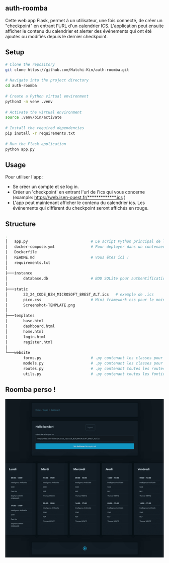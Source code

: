 ## auth-roomba

Cette web app Flask, permet à un utilisateur, une fois connecté, de créer un "checkpoint" en entrant l'URL d'un calendrier ICS. L'application peut ensuite afficher le contenu du calendrier et alerter des événements qui ont été ajoutés ou modifiés depuis le dernier checkpoint.

## Setup

```bash
# Clone the repository
git clone https://github.com/Hatchi-Kin/auth-roomba.git

# Navigate into the project directory
cd auth-roomba

# Create a Python virtual environment
python3 -m venv .venv

# Activate the virtual environment
source .venv/bin/activate

# Install the required dependencies
pip install -r requirements.txt

# Run the Flask application
python app.py

```

## Usage

Pour utiliser l'app:

 - Se créer un compte et se log in.
 - Créer un 'checkpoint' en entrant l'url de l'ics qui vous concerne <br>
 (example: https://web.isen-ouest.fr/*************.ics )
 - L'app peut maintenant afficher le contenu du calendrier ics. Les événements qui diffèrent du checkpoint seront affichés en rouge.


## Structure

```bash
.
│   app.py                            # Le script Python principal de l'application.
│   docker-compose.yml                # Pour deployer dans un contenaeur -> docker-compose up -d
│   Dockerfile
│   README.md                         # Vous êtes ici !
│   requirements.txt
│
├───instance
│       database.db                   # BDD SQLite pour authentification et checkpoint
│
├───static
│       23_24_CODE_BZH_MICROSOFT_BREST_ALT.ics   # exemple de .ics
│       pico.css                      # Mini framework css pour le moins de front possible !
│       Screenshot-TEMPLATE.png
│
├───templates
│       base.html
│       dashboard.html
│       home.html
│       login.html
│       register.html
│
└───website
        forms.py                      # .py contenant les classes pour les formulaires
        models.py                     # .py contenant les classes pour l'authentification
        routes.py                     # .py contenant toutes les routes de l'app
        utils.py                      # .py contenant toutes les fontions utiles à l'app
```

## Roomba perso !

![Image](https://raw.githubusercontent.com/Hatchi-Kin/auth-roomba/main/static/Screenshot-TEMPLATE.png)
